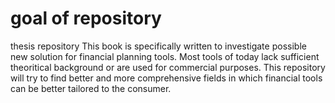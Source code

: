 # goal of repository 
thesis repository This book is specifically written to investigate possible new solution for financial planning tools. 
Most tools of today lack sufficient theoritical background or are used for commercial purposes. 
This repository will try to find better and more comprehensive fields in which financial tools can be better tailored to the consumer.
